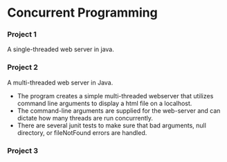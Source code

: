 # Concurrent Programming

### Project 1
A single-threaded web server in java.


### Project 2
A multi-threaded web server in Java.

- The program creates a simple multi-threaded webserver that utilizes command line arguments to display a html file on a localhost.
- The command-line arguments are supplied for the web-server and can dictate how many threads are run concurrently.
- There are several junit tests to make sure that bad arguments, null directory, or fileNotFound errors are handled.


### Project 3

